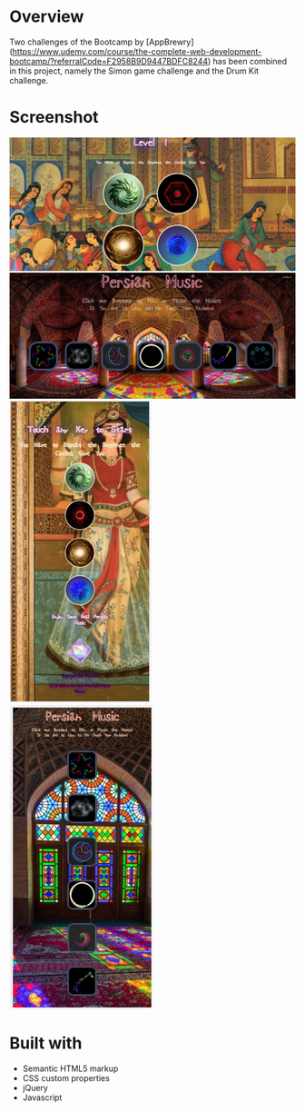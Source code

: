 # Overview

Two challenges of the Bootcamp by [AppBrewry] (https://www.udemy.com/course/the-complete-web-development-bootcamp/?referralCode=F2958B9D9447BDFC8244)  has been combined in this project, namely the Simon game challenge and the Drum Kit challenge.

# Screenshot

![](/screenshots/mainPageDesktop.jpg)
![](/screenshots/secondPageDesktop.jpg)
![](/screenshots/mainPageMobile.jpg)
![](/screenshots/secondPAgeMobile.jpg)

# Built with

- Semantic HTML5 markup
- CSS custom properties
- jQuery
- Javascript
